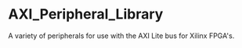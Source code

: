 # AXI_Peripheral_Library

A variety of peripherals for use with the AXI Lite bus for Xilinx FPGA's.
